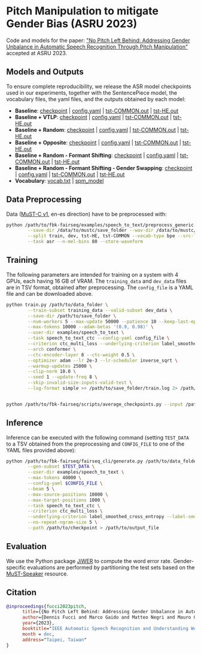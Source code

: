 # Pitch Manipulation to mitigate Gender Bias (ASRU 2023)

Code and models for the paper: 
["No Pitch Left Behind: Addressing Gender Unbalance in Automatic Speech Recognition Through Pitch Manipulation"](http://arxiv.org/abs/2310.06590) accepted at ASRU 2023.

## Models and Outputs

To ensure complete reproducibility, we release the ASR model checkpoints used in our experiments, 
together with the SentencePiece model, the vocabulary files, the yaml files, and the outputs obtained by each model:
- **Baseline**: [checkpoint](https://fbk-my.sharepoint.com/:u:/g/personal/dfucci_fbk_eu/EU7hsV5itRhNmCy5oMlbfDkBqOLDgg5dTuoGJijCviiFjg?e=FMY97r) | [config.yaml](https://fbk-my.sharepoint.com/:u:/g/personal/dfucci_fbk_eu/EZknSSZQBBVLhlKHWJ8mGyABTPs0z3dG7Vp4Ej3xKddc8Q?e=J1MsK9) | [tst-COMMON.out](https://fbk-my.sharepoint.com/:u:/g/personal/dfucci_fbk_eu/EeHgmf8Sq1pPnj_oqHD3sPgB2jv088b6xSbioig0FHuBHA?e=cs1ybz) | [tst-HE.out](https://fbk-my.sharepoint.com/:u:/g/personal/dfucci_fbk_eu/ER6Gnw9-c7hNonsiDD_R_fYBFdTZZ_Fjp4UNxlAfRhTWTg?e=gJoq4Y)
- **Baseline + VTLP**: [checkpoint](https://fbk-my.sharepoint.com/:u:/g/personal/dfucci_fbk_eu/EWxAZ9s63khJlICdcyiJfT8BidFvqLJNXx4Hg1lZNm_WLg?e=K6epon) | [config.yaml](https://fbk-my.sharepoint.com/:u:/g/personal/dfucci_fbk_eu/ETc2LnsLXixCl9nYnnMy6PAB9x4iZyjyijOhalyyvdE38w?e=LixlqS) | [tst-COMMON.out](https://fbk-my.sharepoint.com/:u:/g/personal/dfucci_fbk_eu/EezgNeYgcB5PrZbdqmf1POkBmHwgbcRLNyR4jTdVfB971A?e=dVlwYW) | [tst-HE.out](https://fbk-my.sharepoint.com/:u:/g/personal/dfucci_fbk_eu/EXP-4MzkN49KgtcgHzbTyE4BiPNhcT02dr3eqQvNoDZSBQ?e=qt16Re)
- **Baseline + Random**: [checkpoint](https://fbk-my.sharepoint.com/:u:/g/personal/dfucci_fbk_eu/EXG5GKwfnpVGu_po1Ruhok0BmzCvG9mBCIhFkHa5vWSIlQ?e=UliM5w) | [config.yaml](https://fbk-my.sharepoint.com/:u:/g/personal/dfucci_fbk_eu/EfXSf-bnRqtAov5CPXvKHiEBwDHoCmIthjk7MVzfmlX6qw?e=fye8mJ) | [tst-COMMON.out](https://fbk-my.sharepoint.com/:u:/g/personal/dfucci_fbk_eu/EcJerKWDNflIg514LHsfsPgB8l5lpR2LGas9ErLnZzfY4w?e=AiOdCK) | [tst-HE.out](https://fbk-my.sharepoint.com/:u:/g/personal/dfucci_fbk_eu/Ef-K_h3mlE9Gi_arh39QT7cBwjGYXLdCTkmvNwu0KU7pUg?e=v68DR4)
- **Baseline + Opposite**: [checkpoint](https://fbk-my.sharepoint.com/:u:/g/personal/dfucci_fbk_eu/EZLMceYneNVLtNrnotVQvXsBLBrhDL7v1Pe7ZExmiAaWQA?e=8gqdgm) | [config.yaml](https://fbk-my.sharepoint.com/:u:/g/personal/dfucci_fbk_eu/EToxC9S2R-BEi4BCHCKzKxwBt-6G4WYkd8MC-MCI1Mpd6w?e=WAs43q) | [tst-COMMON.out](https://fbk-my.sharepoint.com/:u:/g/personal/dfucci_fbk_eu/ETYEECENPNhPk8Eu8aTHxHQB__us-1XGGN38e2z-qz7CZQ?e=ZivAcZ) | [tst-HE.out](https://fbk-my.sharepoint.com/:u:/g/personal/dfucci_fbk_eu/EaiuJorqnapDn3AaIJul_nYBImhjFDqIcVckiU64kKNbqA?e=SLcfE5)
- **Baseline + Random - Formant Shifting**: [checkpoint](https://fbk-my.sharepoint.com/:u:/g/personal/dfucci_fbk_eu/EdC5rqmQHrhEngGHcJADoOEBM4yGBArPKxHQT8g8OGiS-Q?e=mlhvBj) | [config.yaml](https://fbk-my.sharepoint.com/:u:/g/personal/dfucci_fbk_eu/ERb5CET9agpNp8eN7aI3HzABqAKPuIWv8WRlZ9twSMACDA?e=cTHpzl) | [tst-COMMON.out](https://fbk-my.sharepoint.com/:u:/g/personal/dfucci_fbk_eu/EavObhcet_1GrMkJSRAjkswBek-7B9oBbhren90_mGA_TA?e=GmBSxT) | [tst-HE.out](https://fbk-my.sharepoint.com/:u:/g/personal/dfucci_fbk_eu/EY_Bs92CbLBKtXR0JqZ_jX0Buc4_lDQZ2xqCC2lQzmdW1A?e=iCsvTB)
- **Baseline + Random - Formant Shifting - Gender Swapping**: [checkpoint](https://fbk-my.sharepoint.com/:u:/g/personal/dfucci_fbk_eu/EekieFYtn1FBrU6QIdcBZdkB8_Pc0hdKfrGsweD1nDBqWg?e=gYBRg9) | [config.yaml](https://fbk-my.sharepoint.com/:u:/g/personal/dfucci_fbk_eu/EdxvFjxAsxRLg7ALmiRtLhYBaBacIwOZ2e81PvTES5mJuA?e=sFGy4h) | [tst-COMMON.out](https://fbk-my.sharepoint.com/:u:/g/personal/dfucci_fbk_eu/EavVRbKIaF5Hh7Uhv-xMNS0BdzsIbYcuITFUP2xJ9q9N1w?e=PpNvOW) | [tst-HE.out](https://fbk-my.sharepoint.com/:u:/g/personal/dfucci_fbk_eu/EeeTOA5wrd5BpN6om52VLVoBAHmYkEeStM56C30iBDBGOw?e=Hw3DFL)
- **Vocabulary**: [vocab.txt](https://fbk-my.sharepoint.com/:t:/g/personal/dfucci_fbk_eu/Eb_aw_vKG1lDtKn8j9Xyy20BW6ImU8ODno9f-YlDk3RTEQ?e=8qecT7) | [spm_model](https://fbk-my.sharepoint.com/:u:/g/personal/dfucci_fbk_eu/EZLJOd-elFZEq8dLN3YlNCUBYefhJyhRJQt76zsZn6OTtA?e=yh0Kwa)


## Data Preprocessing

Data ([MuST-C v1](https://mt.fbk.eu/must-c/), en-es direction) have to be preprocessed with:

```bash
python /path/to/fbk-fairseq/examples/speech_to_text/preprocess_generic.py --data-root /data/to/mustc \
        --save-dir /data/to/mustc/save_folder --wav-dir /data/to/mustc/wav_folder \
        --split train, dev, tst-HE, tst-COMMON --vocab-type bpe --src-lang en --tgt-lang en \
        --task asr --n-mel-bins 80 --store-waveform
```

## Training

The following parameters are intended for training on a system with 4 GPUs, each having 16 GB of VRAM. 
The `training_data` and `dev_data` files are in TSV format, obtained after preprocessing.
The `config_file` is a YAML file and can be downloaded above.

```bash
python train.py /path/to/data_folder \
        --train-subset training_data --valid-subset dev_data \
        --save-dir /path/to/save_folder \
        --num-workers 5 --max-update 50000 --patience 10 --keep-last-epochs 13 \
        --max-tokens 10000 --adam-betas '(0.9, 0.98)' \
        --user-dir examples/speech_to_text \
        --task speech_to_text_ctc --config-yaml config_file \
        --criterion ctc_multi_loss --underlying-criterion label_smoothed_cross_entropy --label-smoothing 0.1 \
        --arch conformer \
        --ctc-encoder-layer 8 --ctc-weight 0.5 \
        --optimizer adam --lr 2e-3 --lr-scheduler inverse_sqrt \
        --warmup-updates 25000 \
        --clip-norm 10.0 \
        --seed 1 --update-freq 8 \
        --skip-invalid-size-inputs-valid-test \
        --log-format simple >> /path/to/save_folder/train.log 2> /path/to/save_folder/train.err


python /path/to/fbk-fairseq/scripts/average_checkpoints.py --input /path/to/save/folder  --num-epoch-checkpoints 5 --checkpoint-upper-bound $(ls /path/to/save_folder | head -n 5 | tail -n 1 | grep -o "[0-9]*") --output /path/to/save_folder/avg5.pt
```

## Inference

Inference can be executed with the following command
(setting `TEST_DATA` to a TSV obtained from the preprocessing
and `CONFIG_FILE` to one of the YAML files provided above):

```bash
python /path/to/fbk-fairseq/fairseq_cli/generate.py /path/to/data_folder \
        --gen-subset $TEST_DATA \
        --user-dir examples/speech_to_text \
        --max-tokens 40000 \
        --config-yaml $CONFIG_FILE \
        --beam 5 \
        --max-source-positions 10000 \
        --max-target-positions 1000 \
        --task speech_to_text_ctc \
        --criterion ctc_multi_loss \
        --underlying-criterion label_smoothed_cross_entropy --label-smoothing 0.1 \
        --no-repeat-ngram-size 5 \
        --path /path/to/checkpoint > /path/to/output_file
```

## Evaluation

We use the Python package [JiWER](https://pypi.org/project/jiwer/) to compute the word error rate.
Gender-specific evaluations are performed by partitioning the test sets based on the
[MuST-Speaker](https://mt.fbk.eu/must-speakers/) resource.


## Citation
```bibtex
@inproceedings{fucci2023pitch,
      title={{No Pitch Left Behind: Addressing Gender Unbalance in Automatic Speech Recognition through Pitch Manipulation}}, 
      author={Dennis Fucci and Marco Gaido and Matteo Negri and Mauro Cettolo and Luisa Bentivogli},
      year={2023},
      booktitle="IEEE Automatic Speech Recognition and Understanding Workshop (ASRU)",
      month = dec,
      address="Taipei, Taiwan"
}
```
